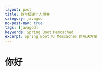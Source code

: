 ```yaml
---
layout: post
title: 教你搭建个人博客
category: javagod
no-post-nav: true
tags: [javagod]
keywords: Spring Boot,Memcached
excerpt: Spring Boot 和 Memcached 的解决方案
---
```

# 你好

